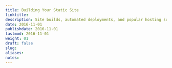 ```yaml
---
title: Building Your Static Site
linktitle:
description: Site builds, automated deployments, and popular hosting solutions.
date: 2016-11-01
publishdate: 2016-11-01
lastmod: 2016-11-01
weight: 01
draft: false
slug:
aliases:
notes:
---
```


